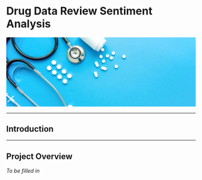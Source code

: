 # Drug Data Review Sentiment Analysis

<img src="/header/header1.jpg" width="600">

---

## Introduction


---

## Project Overview

*To be filled in*
